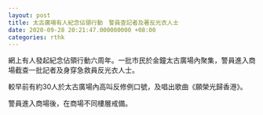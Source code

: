 ```yaml
---
layout: post
title: 太古廣場有人紀念佔領行動　警員查記者及著反光衣人士
date: 2020-09-28 20:21:47.000000000 +08:00
categories: rthk
---
```


網上有人發起紀念佔領行動六周年。一批市民於金鐘太古廣場內聚集，警員進入商場截查一批記者及身穿急救員反光衣人士。

較早前有約30人於太古廣場內高叫反修例口號，及唱出歌曲《願榮光歸香港》。

警員進入商場後，在商場不同樓層戒備。
